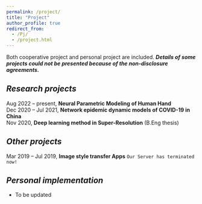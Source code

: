 ```yaml
---
permalink: /project/
title: "Project"
author_profile: true
redirect_from: 
  - /Pj/
  - /project.html
---
```


Both cooperative project and personal project are included. ***Details of some projects could not be presented because of the non-disclosure agreements.***

## *Research projects*  
Aug 2022 – present, **Neural Parametric Modeling of Human Hand**  
Dec 2020 – Jul 2021, **Network epidemic dynamic models of COVID-19 in China**  
Nov 2020, **Deep learning method in Super-Resolution** (B.Eng thesis)  

## *Other projects*  
Mar 2019 – Jul 2019, **Image style transfer Apps**  `Our Server has terminated now!`  

## *Personal implementation*  
* To be updated  
